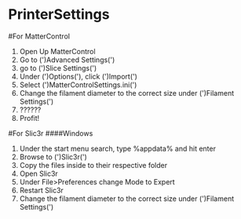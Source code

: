 PrinterSettings
===============
#For MatterControl
1. Open Up MatterControl
2. Go to (')Advanced Settings(')
3. go to (')Slice Settings(')
4. Under (')Options('), click (')Import(')
5. Select (')MatterControlSettings.ini(')
6. Change the filament diameter to the correct size under (')Filament Settings(')
7. ??????
8. Profit!

#For Slic3r
####Windows
1. Under the start menu search, type %appdata% and hit enter
2. Browse to (')Slic3r(')
3. Copy the files inside to their respective folder
4. Open Slic3r
5. Under File>Preferences change Mode to Expert
6. Restart Slic3r
7. Change the filament diameter to the correct size under (')Filament Settings(')


